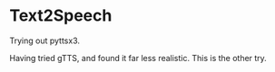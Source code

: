 # Text2Speech

Trying out pyttsx3.

Having tried gTTS, and found it far less realistic. This is the other try.
